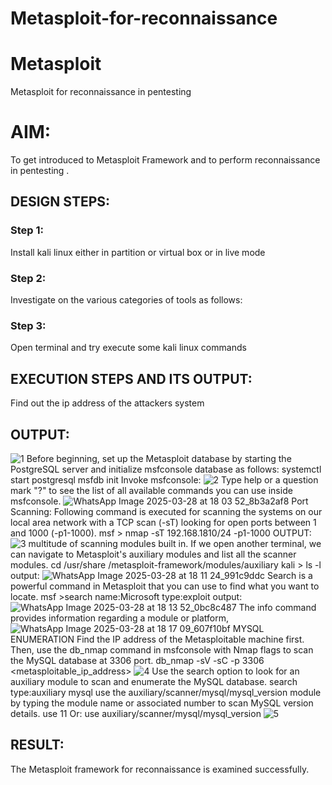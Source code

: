 # Metasploit-for-reconnaissance
# Metasploit
Metasploit for reconnaissance in pentesting

# AIM:

To get introduced to Metasploit Framework and to  perform reconnaissance  in pentesting .

## DESIGN STEPS:

### Step 1:

Install kali linux either in partition or virtual box or in live mode

### Step 2:

Investigate on the various categories of tools as follows:

### Step 3:

Open terminal and try execute some kali linux commands

## EXECUTION STEPS AND ITS OUTPUT:
Find out the ip address of the attackers system
## OUTPUT:
![1](https://github.com/user-attachments/assets/c1c077a0-3fe2-440c-8018-807faab0a4a4)
Before beginning, set up the Metasploit database by starting the PostgreSQL server and initialize msfconsole database as follows:
systemctl start postgresql
msfdb init
Invoke msfconsole:
![2](https://github.com/user-attachments/assets/80a3d1cc-52a3-446d-9682-9f78d35f8dab)
Type help or a question mark "?" to see the list of all available commands you can use inside msfconsole.
![WhatsApp Image 2025-03-28 at 18 03 52_8b3a2af8](https://github.com/user-attachments/assets/5e63a20e-dcea-4fc4-aa7b-a8692ce1bb27)
Port Scanning: Following command is executed for scanning the systems on our local area network with a TCP scan (-sT) looking for open ports between 1 and 1000 (-p1-1000). msf > nmap -sT 192.168.1810/24 -p1-1000
OUTPUT:
![3](https://github.com/user-attachments/assets/97f87fb1-c98d-419e-b178-f60c3b64b086)
multitude of scanning modules built in. If we open another terminal, we can navigate to Metasploit's auxiliary modules and list all the scanner modules. cd /usr/share /metasploit-framework/modules/auxiliary kali > ls -l
output:
![WhatsApp Image 2025-03-28 at 18 11 24_991c9ddc](https://github.com/user-attachments/assets/b507ca0c-1912-49b6-96ab-c5820f340a67)
Search is a powerful command in Metasploit that you can use to find what you want to locate. msf >search name:Microsoft type:exploit
output:
![WhatsApp Image 2025-03-28 at 18 13 52_0bc8c487](https://github.com/user-attachments/assets/ad483593-c346-410a-916e-38778f3c9a7c)
The info command provides information regarding a module or platform,
![WhatsApp Image 2025-03-28 at 18 17 09_607f10bf](https://github.com/user-attachments/assets/99dda179-a69e-40fe-9588-f2c207102bfb)
MYSQL ENUMERATION
Find the IP address of the Metasploitable machine first. Then, use the db_nmap command in msfconsole with Nmap flags to scan the MySQL database at 3306 port. db_nmap -sV -sC -p 3306 <metasploitable_ip_address>
![4](https://github.com/user-attachments/assets/c88a471b-6404-4ae2-a4fc-3d01adc6fb54)
Use the search option to look for an auxiliary module to scan and enumerate the MySQL database. search type:auxiliary mysql
use the auxiliary/scanner/mysql/mysql_version module by typing the module name or associated number to scan MySQL version details. use 11 Or: use auxiliary/scanner/mysql/mysql_version
![5](https://github.com/user-attachments/assets/dcff7eb0-7d5f-47de-93bf-8cc823f4658a)

## RESULT:
The Metasploit framework for reconnaissance is  examined successfully.
